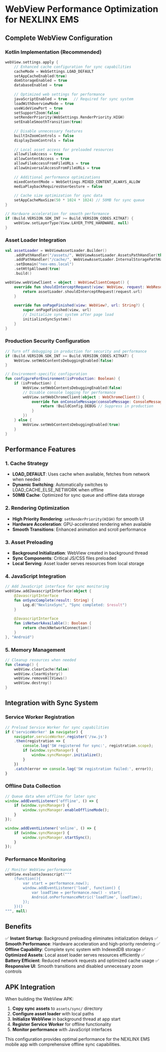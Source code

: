 # WebView Performance Optimization for NEXLINX EMS

## Complete WebView Configuration

### Kotlin Implementation (Recommended)
```kotlin
webView.settings.apply {
    // Enhanced cache configuration for sync capabilities
    cacheMode = WebSettings.LOAD_DEFAULT
    setAppCacheEnabled(true)
    domStorageEnabled = true
    databaseEnabled = true
    
    // Optimized web settings for performance
    javaScriptEnabled = true   // Required for sync system
    loadWithOverviewMode = true
    useWideViewPort = true
    setSupportZoom(false)
    setRenderPriority(WebSettings.RenderPriority.HIGH)
    setEnableSmoothTransition(true)
    
    // Disable unnecessary features
    builtInZoomControls = false
    displayZoomControls = false
    
    // Local asset access for preloaded resources
    allowFileAccess = true
    allowContentAccess = true
    allowFileAccessFromFileURLs = true
    allowUniversalAccessFromFileURLs = true
    
    // Additional performance optimizations
    mixedContentMode = WebSettings.MIXED_CONTENT_ALWAYS_ALLOW
    mediaPlaybackRequiresUserGesture = false
    
    // Cache size optimization for sync data
    setAppCacheMaxSize(50 * 1024 * 1024) // 50MB for sync queue
}

// Hardware acceleration for smooth performance
if (Build.VERSION.SDK_INT >= Build.VERSION_CODES.KITKAT) {
    webView.setLayerType(View.LAYER_TYPE_HARDWARE, null)
}
```

### Asset Loader Integration
```kotlin
val assetLoader = WebViewAssetLoader.Builder()
    .addPathHandler("/assets/", WebViewAssetLoader.AssetsPathHandler(this))
    .addPathHandler("/cache/", WebViewAssetLoader.InternalStoragePathHandler(this, cacheDir))
    .setDomain("nex-ems.local")
    .setHttpAllowed(true)
    .build()

webView.webViewClient = object : WebViewClientCompat() {
    override fun shouldInterceptRequest(view: WebView, request: WebResourceRequest): WebResourceResponse? {
        return assetLoader.shouldInterceptRequest(request.url)
    }
    
    override fun onPageFinished(view: WebView?, url: String?) {
        super.onPageFinished(view, url)
        // Initialize sync system after page load
        initializeSyncSystem()
    }
}
```

### Production Security Configuration
```kotlin
// Turn off debugging in production for security and performance
if (Build.VERSION.SDK_INT >= Build.VERSION_CODES.KITKAT) {
    WebView.setWebContentsDebuggingEnabled(false)
}

// Environment-specific configuration
fun configureForEnvironment(isProduction: Boolean) {
    if (isProduction) {
        WebView.setWebContentsDebuggingEnabled(false)
        // Disable console logging for performance
        webView.setWebChromeClient(object : WebChromeClient() {
            override fun onConsoleMessage(consoleMessage: ConsoleMessage?): Boolean {
                return !BuildConfig.DEBUG // Suppress in production
            }
        })
    } else {
        WebView.setWebContentsDebuggingEnabled(true)
    }
}
```

## Performance Features

### 1. Cache Strategy
- **LOAD_DEFAULT**: Uses cache when available, fetches from network when needed
- **Dynamic Switching**: Automatically switches to LOAD_CACHE_ELSE_NETWORK when offline
- **50MB Cache**: Optimized for sync queue and offline data storage

### 2. Rendering Optimization
- **High Priority Rendering**: `setRenderPriority(HIGH)` for smooth UI
- **Hardware Acceleration**: GPU-accelerated rendering when available
- **Smooth Transitions**: Enhanced animation and scroll performance

### 3. Asset Preloading
- **Background Initialization**: WebView created in background thread
- **Sync Components**: Critical JS/CSS files preloaded
- **Local Serving**: Asset loader serves resources from local storage

### 4. JavaScript Integration
```kotlin
// Add JavaScript interface for sync monitoring
webView.addJavascriptInterface(object {
    @JavascriptInterface
    fun onSyncComplete(result: String) {
        Log.d("NexlinxSync", "Sync completed: $result")
    }
    
    @JavascriptInterface
    fun isNetworkAvailable(): Boolean {
        return checkNetworkConnection()
    }
}, "Android")
```

### 5. Memory Management
```kotlin
// Cleanup resources when needed
fun cleanup() {
    webView.clearCache(false)
    webView.clearHistory()
    webView.removeAllViews()
    webView.destroy()
}
```

## Integration with Sync System

### Service Worker Registration
```javascript
// Preload Service Worker for sync capabilities
if ('serviceWorker' in navigator) {
    navigator.serviceWorker.register('/sw.js')
    .then(registration => {
        console.log('SW registered for sync:', registration.scope);
        if (window.syncManager) {
            window.syncManager.initialize();
        }
    })
    .catch(error => console.log('SW registration failed:', error));
}
```

### Offline Data Collection
```javascript
// Queue data when offline for later sync
window.addEventListener('offline', () => {
    if (window.syncManager) {
        window.syncManager.enableOfflineMode();
    }
});

window.addEventListener('online', () => {
    if (window.syncManager) {
        window.syncManager.startSync();
    }
});
```

### Performance Monitoring
```kotlin
// Monitor WebView performance
webView.evaluateJavascript("""
    (function(){
        var start = performance.now();
        window.addEventListener('load', function() {
            var loadTime = performance.now() - start;
            Android.onPerformanceMetric('loadTime', loadTime);
        });
    })()
""", null)
```

## Benefits

✅ **Instant Startup**: Background preloading eliminates initialization delays
✅ **Smooth Performance**: Hardware acceleration and high-priority rendering
✅ **Offline Capability**: Complete sync system with IndexedDB storage
✅ **Optimized Assets**: Local asset loader serves resources efficiently
✅ **Battery Efficient**: Reduced network requests and optimized cache usage
✅ **Responsive UI**: Smooth transitions and disabled unnecessary zoom controls

## APK Integration

When building the WebView APK:

1. **Copy sync assets** to `assets/sync/` directory
2. **Configure asset loader** with local paths
3. **Initialize WebView** in background thread at app start
4. **Register Service Worker** for offline functionality
5. **Monitor performance** with JavaScript interfaces

This configuration provides optimal performance for the NEXLINX EMS mobile app with comprehensive offline sync capabilities.